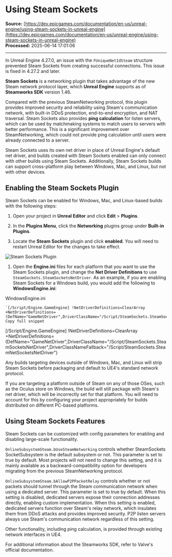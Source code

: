 # Using Steam Sockets

**Source:** [https://dev.epicgames.com/documentation/en-us/unreal-engine/using-steam-sockets-in-unreal-engine](https://dev.epicgames.com/documentation/en-us/unreal-engine/using-steam-sockets-in-unreal-engine)  
**Processed:** 2025-06-14 17:01:06

---

In Unreal Engine 4.27.0, an issue with the `FUniqueNetIdSteam` structure prevented Steam Sockets from creating successful connections. This issue is fixed in 4.27.2 and later.

**Steam Sockets** is a networking plugin that takes advantage of the new Steam network protocol layer, which **Unreal Engine** supports as of **Steamworks SDK** version 1.46.

Compared with the previous SteamNetworking protocol, this plugin provides improved security and reliability using Steam's communication network, with built-in DDoS protection, end-to-end encryption, and NAT traversal. Steam Sockets also provides **ping calculation** for listen servers, which can be used by matchmaking systems to match users to servers with better performance. This is a significant improvement over SteamNetworking, which could not provide ping calculation until users were already connected to a server.

Steam Sockets uses its own net driver in place of Unreal Engine's default net driver, and builds created with Steam Sockets enabled can only connect with other builds using Steam Sockets. Additionally, Steam Sockets builds can support cross-platform play between Windows, Mac, and Linux, but not with other devices.

## Enabling the Steam Sockets Plugin

Steam Sockets can be enabled for Windows, Mac, and Linux-based builds with the following steps:

1.  Open your project in **Unreal Editor** and click **Edit** > **Plugins**.
    
2.  In the **Plugins Menu**, click the **Networking** plugins group under **Built-in Plugins**.
    
3.  Locate the **Steam Sockets** plugin and click **enabled**. You will need to restart Unreal Editor for the changes to take effect.
    

![Steam Sockets Plugin](https://d1iv7db44yhgxn.cloudfront.net/documentation/images/354258d1-8e31-4cda-81f6-e903f554555d/steamsocketspluginlocation.png)

1.  Open the **Engine.ini** files for each platform that you want to use the Steam Sockets plugin, and change the **Net Driver Definitions** to use `SteamSockets.SteamSocketsNetDriver`. As an example, if you are enabling Steam Sockets for a Windows build, you would add the following to **WindowsEngine.ini**:

WindowsEngine.ini

```
`[/Script/Engine.GameEngine] !NetDriverDefinitions=ClearArray +NetDriverDefinitions=(DefName="GameNetDriver",DriverClassName="/Script/SteamSockets.SteamSocketsNetDriver",DriverClassNameFallback="/Script/SteamSockets.SteamNetSocketsNetDriver")`
Copy full snippet
```
\[/Script/Engine.GameEngine\] !NetDriverDefinitions=ClearArray +NetDriverDefinitions=(DefName="GameNetDriver",DriverClassName="/Script/SteamSockets.SteamSocketsNetDriver",DriverClassNameFallback="/Script/SteamSockets.SteamNetSocketsNetDriver")

Any builds targeting devices outside of Windows, Mac, and Linux will strip Steam Sockets before packaging and default to UE4's standard network protocol.

If you are targeting a platform outside of Steam on any of those OSes, such as the Oculus store on Windows, the build will still package with Steam's net driver, which will be incorrectly set for that platform. You will need to account for this by configuring your project appropriately for builds distributed on different PC-based platforms.

## Using Steam Sockets Features

Steam Sockets can be customized with config parameters for enabling and disabling large-scale functionality.

`OnlineSubsystemSteam.bUseSteamNetworking` controls whether SteamSockets SocketSubsystem is the default subsystem or not. This parameter is set to true by default. Most projects will not need to change this setting, and it is mainly available as a backward-compatibility option for developers migrating from the previous SteamNetworking protocol.

`OnlineSubsystemSteam.bAllowP2PPacketRelay` controls whether or not packets should tunnel through the Steam communication network when using a dedicated server. This parameter is set to true by default. When this setting is disabled, dedicated servers expose their connection addresses directly, enabling custom implementation. When this setting is enabled, dedicated servers function over Steam's relay network, which insulates them from DDoS attacks and provides improved security. P2P listen servers always use Steam's communication network regardless of this setting.

Other functionality, including ping calculation, is provided through existing network interfaces in UE4.

For additional information about the Steamworks SDK, refer to Valve's official documentation.